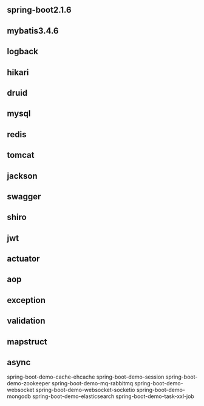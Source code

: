 ## spring-boot2.1.6
## mybatis3.4.6
## logback
## hikari
## druid
## mysql
## redis
## tomcat
## jackson
## swagger
## shiro
## jwt
## actuator
## aop
## exception
## validation
## mapstruct
## async

spring-boot-demo-cache-ehcache
spring-boot-demo-session
spring-boot-demo-zookeeper
spring-boot-demo-mq-rabbitmq
spring-boot-demo-websocket
spring-boot-demo-websocket-socketio
spring-boot-demo-mongodb
spring-boot-demo-elasticsearch
spring-boot-demo-task-xxl-job